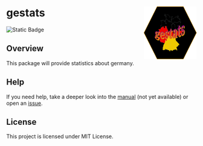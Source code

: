# gestats <a href="https://github.com/BenSt099/gestats"><img src="logo/logo-final.svg" align="right" width="140" height="140"/></a>

![Static Badge](https://img.shields.io/badge/status-WIP-yellow)

## Overview

This package will provide statistics about germany.

## Help

If you need help, take a deeper look into the
[manual](https://github.com/BenSt099/gestats) (not yet available)
or open an [issue](https://github.com/BenSt099/gestats/issues).

## License

This project is licensed under MIT License.